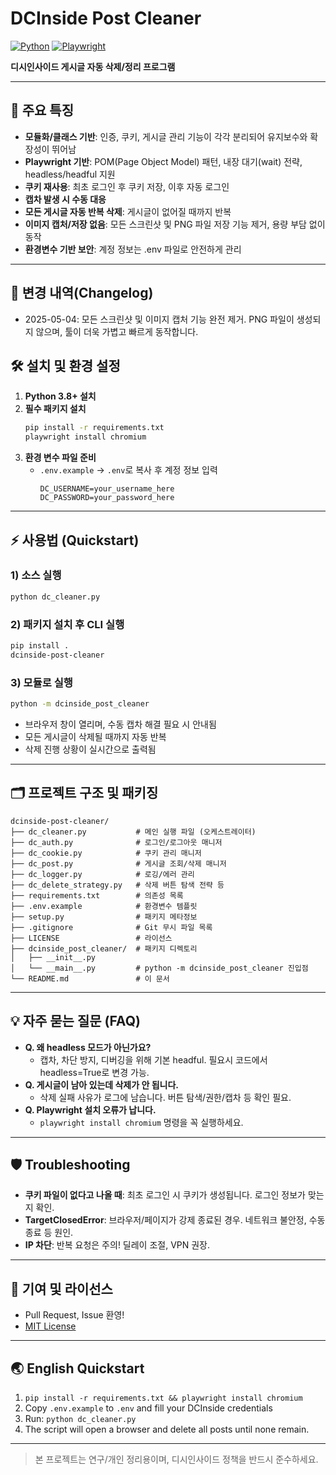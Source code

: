 # DCInside Post Cleaner

[![Python](https://img.shields.io/badge/python-3.8%2B-blue.svg)](https://www.python.org/)
[![Playwright](https://img.shields.io/badge/playwright-%E2%9C%94-green)](https://playwright.dev/)

**디시인사이드 게시글 자동 삭제/정리 프로그램**

---

## 🚀 주요 특징
- **모듈화/클래스 기반**: 인증, 쿠키, 게시글 관리 기능이 각각 분리되어 유지보수와 확장성이 뛰어남
- **Playwright 기반**: POM(Page Object Model) 패턴, 내장 대기(wait) 전략, headless/headful 지원
- **쿠키 재사용**: 최초 로그인 후 쿠키 저장, 이후 자동 로그인
- **캡차 발생 시 수동 대응**
- **모든 게시글 자동 반복 삭제**: 게시글이 없어질 때까지 반복
- **이미지 캡처/저장 없음**: 모든 스크린샷 및 PNG 파일 저장 기능 제거, 용량 부담 없이 동작
- **환경변수 기반 보안**: 계정 정보는 .env 파일로 안전하게 관리

---

## 📝 변경 내역(Changelog)

- 2025-05-04: 모든 스크린샷 및 이미지 캡처 기능 완전 제거. PNG 파일이 생성되지 않으며, 툴이 더욱 가볍고 빠르게 동작합니다.

## 🛠️ 설치 및 환경 설정

1. **Python 3.8+ 설치**
2. **필수 패키지 설치**
   ```bash
   pip install -r requirements.txt
   playwright install chromium
   ```
3. **환경 변수 파일 준비**
   - `.env.example` → `.env`로 복사 후 계정 정보 입력
     ```env
     DC_USERNAME=your_username_here
     DC_PASSWORD=your_password_here
     ```

---

## ⚡ 사용법 (Quickstart)

### 1) 소스 실행
```bash
python dc_cleaner.py
```

### 2) 패키지 설치 후 CLI 실행
```bash
pip install .
dcinside-post-cleaner
```

### 3) 모듈로 실행
```bash
python -m dcinside_post_cleaner
```

- 브라우저 창이 열리며, 수동 캡차 해결 필요 시 안내됨
- 모든 게시글이 삭제될 때까지 자동 반복
- 삭제 진행 상황이 실시간으로 출력됨

---

## 🗂️ 프로젝트 구조 및 패키징

```
dcinside-post-cleaner/
├── dc_cleaner.py           # 메인 실행 파일 (오케스트레이터)
├── dc_auth.py              # 로그인/로그아웃 매니저
├── dc_cookie.py            # 쿠키 관리 매니저
├── dc_post.py              # 게시글 조회/삭제 매니저
├── dc_logger.py            # 로깅/에러 관리
├── dc_delete_strategy.py   # 삭제 버튼 탐색 전략 등
├── requirements.txt        # 의존성 목록
├── .env.example            # 환경변수 템플릿
├── setup.py                # 패키지 메타정보
├── .gitignore              # Git 무시 파일 목록
├── LICENSE                 # 라이선스
├── dcinside_post_cleaner/  # 패키지 디렉토리
│   ├── __init__.py
│   └── __main__.py         # python -m dcinside_post_cleaner 진입점
└── README.md               # 이 문서
```

---

## 💡 자주 묻는 질문 (FAQ)

- **Q. 왜 headless 모드가 아닌가요?**
  - 캡차, 차단 방지, 디버깅을 위해 기본 headful. 필요시 코드에서 headless=True로 변경 가능.
- **Q. 게시글이 남아 있는데 삭제가 안 됩니다.**
  - 삭제 실패 사유가 로그에 남습니다. 버튼 탐색/권한/캡차 등 확인 필요.
- **Q. Playwright 설치 오류가 납니다.**
  - `playwright install chromium` 명령을 꼭 실행하세요.

---

## 🛡️ Troubleshooting
- **쿠키 파일이 없다고 나올 때**: 최초 로그인 시 쿠키가 생성됩니다. 로그인 정보가 맞는지 확인.
- **TargetClosedError**: 브라우저/페이지가 강제 종료된 경우. 네트워크 불안정, 수동 종료 등 원인.
- **IP 차단**: 반복 요청은 주의! 딜레이 조절, VPN 권장.

---

## 🤝 기여 및 라이선스
- Pull Request, Issue 환영!
- [MIT License](./LICENSE)

---

## 🌏 English Quickstart

1. `pip install -r requirements.txt && playwright install chromium`
2. Copy `.env.example` to `.env` and fill your DCInside credentials
3. Run: `python dc_cleaner.py`
4. The script will open a browser and delete all posts until none remain.

---

> 본 프로젝트는 연구/개인 정리용이며, 디시인사이드 정책을 반드시 준수하세요.
